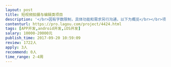 ```yaml
---                
layout: post       
title: 短视频拍摄与编辑类项目           
description: '</br>因有字数限制，具体功能和需求另行沟通，以下为概览</br></br>项目状况：</br>目前有全套交互，和高保真原型</br></br>人员要求：</br>短视频拍摄：固定帧率、码率、分辨率</br>视频压缩：压缩视频质量</br>视频编辑：视频裁剪、循环模式、播放速度等</br>视频合成：视频抽帧处理后合并</br>图片编辑：对图片像素进行擦写处理</br>视频防抖：电子稳像、帧运算</br></br>功能列表：</br>1、打开APP</br>引导图、闪屏</br>2、首页</br>●设置按钮、轮播图</br>●入口按钮区域（拍摄入口、从相册选择入口、精选入口、收藏入口、个人入口）</br>●精选列表区域</br>3、设置页</br>4、拍摄页</br>闪光灯按钮</br>定时按钮（3s、10s）</br>九宫格按钮</br>图像比例按钮</br>前置摄像头切换按钮</br>从相册选择入口</br>拍摄功能 </br>5、编辑页</br>●快速操作区域</br> 撤销操作按钮</br> 复原按钮</br> 恢复操作按钮</br> 保存按钮</br> 工具区域</br>●工具区域</br> 笔刷工具：笔刷功能（可调大小）、橡皮擦功能（可调大小）、防抖功能</br> 工作台支持pinch功能，可对编辑对象进行放大缩小，进行精准操作</br> 编辑工具：旋转视频（左90，右90）、裁剪视频（裁剪视频长度和初始帧、结束帧）</br> 模式工具：播放模式（回弹，重复）、播放速度、淡出视频（调节视频在多少秒时淡出）</br> 滤镜工具：分类列表、最近使用 </br>6、分享页</br>●视频预览区域（首帧虚化处理作为背景） </br>●分享平台区域（自己平台、微信、朋友圈、微薄、QQ、美拍） </br>7、相册选择页 </br>8、精选页</br>●内容列表区域</br>●筛选按钮区域 </br>9、全屏页</br>10、登录页</br>微信登录按钮</br>微博登录按钮</br>QQ登录按钮</br>11、个人页</br>●个人信息展示区域（头像、昵称、VIP标识）</br>●已发布的视频TAB（只展示作品列表、作品描述、作品标签）</br>●草稿箱TAB：展示视频列表、“点击编辑”按钮，点击后展示：编辑按钮、删除按钮</br>12、去水印页</br>'     
contenturl: https://pro.lagou.com/project/4424.html      
tags: [APP开发,android开发,iOS开发]            
salary: 10000-20000元          
publish_time: 2017-09-20 10:59:09         
review: 1722人                   
apply: 3人                   
recommend: 0人                   
time_range: 2-4周              
---                 
```

